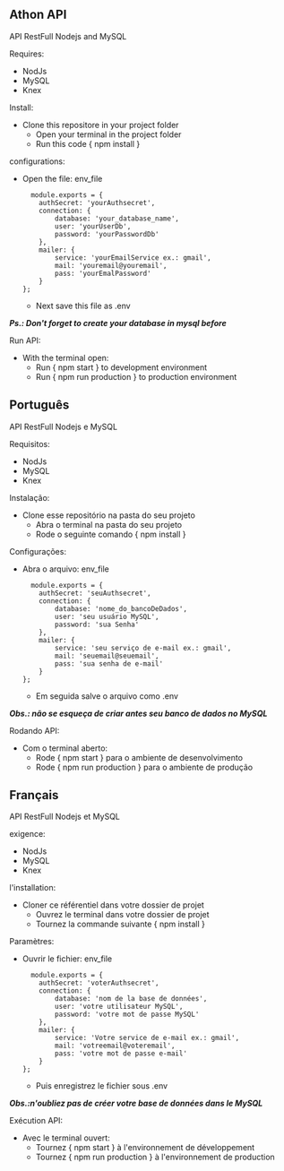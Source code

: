 Athon API
-
API RestFull Nodejs and MySQL

Requires:

- NodJs
- MySQL
- Knex

Install:

- Clone this repositore in your project folder
     - Open your terminal in the project folder 
     - Run this code  { npm install }

configurations:

- Open the file: env_file
     
        module.exports = {
          authSecret: 'yourAuthsecret',
          connection: {
              database: 'your_database_name',
              user: 'yourUserDb',
              password: 'yourPasswordDb'
          },
          mailer: {
              service: 'yourEmailService ex.: gmail',
              mail: 'youremail@youremail',
              pass: 'yourEmalPassword'
          }
      };
    - Next save this file as .env

***Ps.: Don't forget to create your database in mysql before***

Run API:

- With the terminal open:
    - Run { npm start } to development environment
    - Run { npm run production } to production environment


Português
-
API RestFull Nodejs e MySQL

Requisitos:

- NodJs
- MySQL
- Knex

Instalação:

- Clone esse repositório na pasta do seu projeto
     - Abra o terminal na pasta do seu projeto 
     - Rode o seguinte comando  { npm install }

Configurações:

- Abra o arquivo: env_file
     
        module.exports = {
          authSecret: 'seuAuthsecret',
          connection: {
              database: 'nome_do_bancoDeDados',
              user: 'seu usuário MySQL',
              password: 'sua Senha'
          },
          mailer: {
              service: 'seu serviço de e-mail ex.: gmail',
              mail: 'seuemail@seuemail',
              pass: 'sua senha de e-mail'
          }
      };
    - Em seguida salve o arquivo como .env

***Obs.: não se esqueça de criar antes seu banco de dados no MySQL***

Rodando API:

- Com o terminal aberto:
    - Rode { npm start } para o ambiente de desenvolvimento
    - Rode { npm run production } para o ambiente de produção

Français
-
API RestFull Nodejs et MySQL

exigence:

- NodJs
- MySQL
- Knex

l'installation:

- Cloner ce référentiel dans votre dossier de projet
     - Ouvrez le terminal dans votre dossier de projet 
     - Tournez la commande suivante  { npm install }

Paramètres:

- Ouvrir le fichier: env_file
     
        module.exports = {
          authSecret: 'voterAuthsecret',
          connection: {
              database: 'nom de la base de données',
              user: 'votre utilisateur MySQL',
              password: 'votre mot de passe MySQL'
          },
          mailer: {
              service: 'Votre service de e-mail ex.: gmail',
              mail: 'votreemail@voteremail',
              pass: 'votre mot de passe e-mail'
          }
      };
    - Puis enregistrez le fichier sous .env

***Obs.:n'oubliez pas de créer votre base de données dans le MySQL***

Exécution API:

- Avec le terminal ouvert:
    - Tournez { npm start } à l'environnement de développement
    - Tournez { npm run production } à l'environnement de production